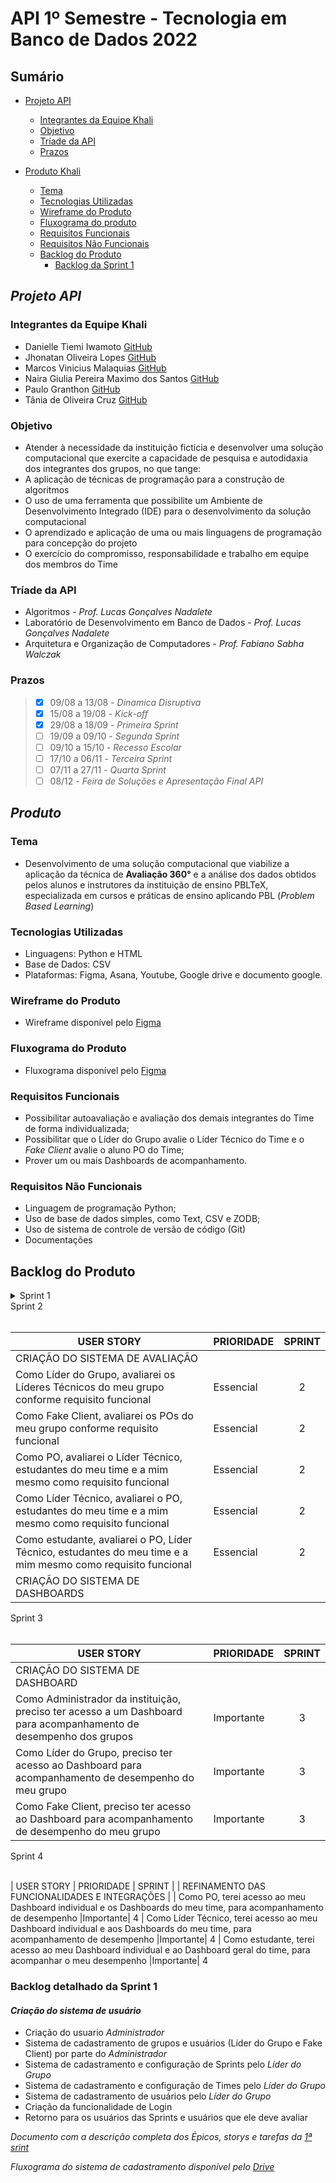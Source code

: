 # API 1º Semestre - Tecnologia em Banco de Dados 2022
##
## Sumário
  * [Projeto API](#projeto-API)
    * [Integrantes da Equipe Khali](#integrantes-da-equipe-khali) 
    * [Objetivo](#objetivo)
    * [Tríade da API](#tríade-da-api)
    * [Prazos](#prazos)
   
  
     
  * [Produto Khali](#descrição-do-produto)
    * [Tema](#tema)
    * [Tecnologias Utilizadas](#tecnologias-utilizadas)
    * [Wireframe do Produto](#wireframe-do-produto)
    * [Fluxograma do produto](#fluxograma-do-produto)
    * [Requisitos Funcionais](#requisitos-funcionais)
    * [Requisitos Não Funcionais](#requisitos-não-funcionais)
    * [Backlog do Produto](#backlog-do-produto)
      * [Backlog da Sprint 1](#backlog-detalhado-da-sprint-1)
    
    
##
## *Projeto API*

### Integrantes da Equipe Khali
* Danielle Tiemi Iwamoto [GitHub](https://github.com/daniiwamoto)
* Jhonatan Oliveira Lopes [GitHub](https://github.com/JhonatanLop)
* Marcos Vinicius Malaquias [GitHub](https://github.com/Incivius)
* Naira Giulia Pereira Maximo dos Santos [GitHub](http://github.com/naira-maximo)
* Paulo Granthon [GitHub](https://github.com/paulo-granthon)
* Tânia de Oliveira Cruz [GitHub](https://github.com/taniacruzz)

### Objetivo
* Atender à necessidade da instituição fictícia e desenvolver uma solução computacional que exercite a capacidade de pesquisa e autodidaxia dos integrantes dos grupos, no que tange:
* A aplicação de técnicas de programação para a construção de algoritmos
* O uso de uma ferramenta que possibilite um Ambiente de Desenvolvimento Integrado (IDE) para o desenvolvimento da solução computacional
* O aprendizado e aplicação de uma ou mais linguagens de programação para concepção do projeto
* O exercício do compromisso, responsabilidade e trabalho em equipe dos membros do Time

### Tríade da API
* Algoritmos - *Prof. Lucas Gonçalves Nadalete*
* Laboratório de Desenvolvimento em Banco de Dados - *Prof. Lucas Gonçalves Nadalete*
* Arquitetura e Organização de Computadores - *Prof. Fabiano Sabha Walczak*

### Prazos
> - [x] 09/08 a 13/08 - *Dinamica Disruptiva*
> - [x] 15/08 a 19/08 - *Kick-off*
> - [x] 29/08 a 18/09 - *Primeira Sprint*
> - [ ] 19/09 a 09/10 - *Segunda Sprint*
> - [ ] 09/10 a 15/10 - *Recesso Escolar*
> - [ ] 17/10 a 06/11 - *Terceira Sprint*
> - [ ] 07/11 a 27/11 - *Quarta Sprint*
> - [ ] 08/12 - *Feira de Soluções e Apresentação Final API*


##
## *Produto*

### Tema 
* Desenvolvimento de uma solução computacional que viabilize a aplicação da técnica de **Avaliação 360°** e a análise dos dados obtidos pelos alunos e instrutores da instituição de ensino PBLTeX, especializada em cursos e práticas de ensino aplicando PBL (*Problem Based Learning*)

### Tecnologias Utilizadas
* Linguagens: Python e HTML
* Base de Dados: CSV
* Plataformas: Figma, Asana, Youtube, Google drive e documento google. 

### Wireframe do Produto
* Wireframe disponível pelo [Figma](https://www.figma.com/file/U1apWrrVuZHbtNIumUgUoo/Api?node-id=56%3A3)

### Fluxograma do Produto
* Fluxograma disponível pelo [Figma](https://www.figma.com/file/Zbj4rKK3oPqUJxCyPc2eLo/Fluxograma-Khali?node-id=0%3A1)

### Requisitos Funcionais
* Possibilitar autoavaliação e avaliação dos demais integrantes do Time de forma individualizada;
* Possibilitar que o Líder do Grupo avalie o Líder Técnico do Time e o *Fake Client* avalie o aluno PO do Time;
* Prover um ou mais Dashboards de acompanhamento.

### Requisitos Não Funcionais
* Linguagem de programação Python;
* Uso de base de dados simples, como Text, CSV e ZODB;
* Uso de sistema de controle de versão de código (Git)
* Documentações


## Backlog do Produto

 <details>

 <summary> Sprint 1 </summary>
 <br>

  | USER STORY | PRIORIDADE | SPRINT | 
  |------------|------------|:------------:|
  | **CRIAÇÃO DO SISTEMA DE CADASTRO DO USUÁRIO E AUTENTICAÇÃO** |
  | Como Administrador da instituição, preciso cadastrar os Líderes dos Grupos para que façam login |Essencial| 1
  | Como Administrador da instituição, preciso cadastrar os Fake Clients para que façam login |Essencial| 1
  | Como Líder do Grupo, preciso criar Times para realizar o cadastro de usuários |Essencial| 1
  | Como Líder do Grupo, preciso cadastrar usuários dentro de um Time para que façam login |Essencial| 1
  | Como Líder do Grupo, preciso definir a função dos usuário dentro de um Time, que será utilizada como base para suas respectivas permissões |Essencial| 1
  | Como Líder do Grupo, preciso criar um cronograma de Sprints dentro do meu grupo, que será a base para os prazos das avaliações |Essencial| 1
  | Como Líder do Grupo, terei a funcionalidade de desativar usuários e times para possíveis desligamentos ou finalização do projeto |Desejável| 2
 
 </details>
 </details>
  <summary> Sprint 2 </summary>
 <br>
 
  | USER STORY | PRIORIDADE | SPRINT | 
  |------------|------------|:------------:|
  | CRIAÇÃO DO SISTEMA DE AVALIAÇÃO |
  | Como Líder do Grupo, avaliarei os Líderes Técnicos do meu grupo conforme requisito funcional |Essencial| 2
  | Como Fake Client, avaliarei os POs do meu grupo conforme requisito funcional |Essencial| 2
  | Como PO, avaliarei o Líder Técnico, estudantes do meu time e a mim mesmo como requisito funcional |Essencial| 2
  | Como Líder Técnico, avaliarei o PO, estudantes do meu time e a mim mesmo como requisito funcional |Essencial| 2
  | Como estudante, avaliarei o PO, Líder Técnico, estudantes do meu time e a mim mesmo como requisito funcional |Essencial| 2
  | CRIAÇÃO DO SISTEMA DE DASHBOARDS |

 </details>
 </details>
 
 <summary> Sprint 3 </summary>
 <br>

  | USER STORY | PRIORIDADE | SPRINT | 
  |------------|------------|:------------:|
  | CRIAÇÃO DO SISTEMA DE DASHBOARD |
  | Como Administrador da instituição, preciso ter acesso a um Dashboard para acompanhamento de desempenho dos grupos |Importante| 3
  | Como Líder do Grupo, preciso ter acesso ao Dashboard para acompanhamento de desempenho do meu grupo |Importante| 3
  | Como Fake Client, preciso ter acesso ao Dashboard para acompanhamento de desempenho do meu grupo |Importante| 3
 
 </details>
 </details>

 <summary> Sprint 4 </summary>
 <br>
 
  | USER STORY | PRIORIDADE | SPRINT | 
  | REFINAMENTO DAS FUNCIONALIDADES E INTEGRAÇÕES |
  | Como PO, terei acesso ao meu Dashboard individual e os Dashboards do meu time, para acompanhamento de desempenho |Importante| 4
  | Como Líder Técnico, terei acesso ao meu Dashboard individual e aos Dashboards do meu time, para acompanhamento de desempenho |Importante| 4
  | Como estudante, terei acesso ao meu Dashboard individual e ao Dashboard geral do time, para acompanhar o meu desempenho |Importante| 4

 </details>

### Backlog detalhado da Sprint 1
#### *Criação do sistema de usuário*
* Criação do usuario *Administrador*
* Sistema de cadastramento de grupos e usuários (Líder do Grupo e Fake Client) por parte do *Administrador* 
* Sistema de cadastramento e configuração de Sprints pelo *Líder do Grupo*
* Sistema de cadastramento e configuração de Times pelo *Líder do Grupo*
* Sistema de cadastramento de usuários pelo *Líder do Grupo*
* Criação da funcionalidade de Login
* Retorno para os usuários das Sprints e usuários que ele deve avaliar

*Documento com a descrição completa dos Épicos, storys e tarefas da [1ª srint](https://docs.google.com/document/d/e/2PACX-1vQ7dtt7AMiOUWYHD1UkAYsZ2ibkR9KMMcrm4DGZL1xgrUUiRh0o9ROnhx6awl8EsjuklAxMRILXGxCi/pub)*

*Fluxograma do sistema de cadastramento disponível pelo [Drive](https://drive.google.com/file/d/11j_OIrMpIdoHqzDNnrGinr8TQ7IvanjP/view?usp=sharing)*

